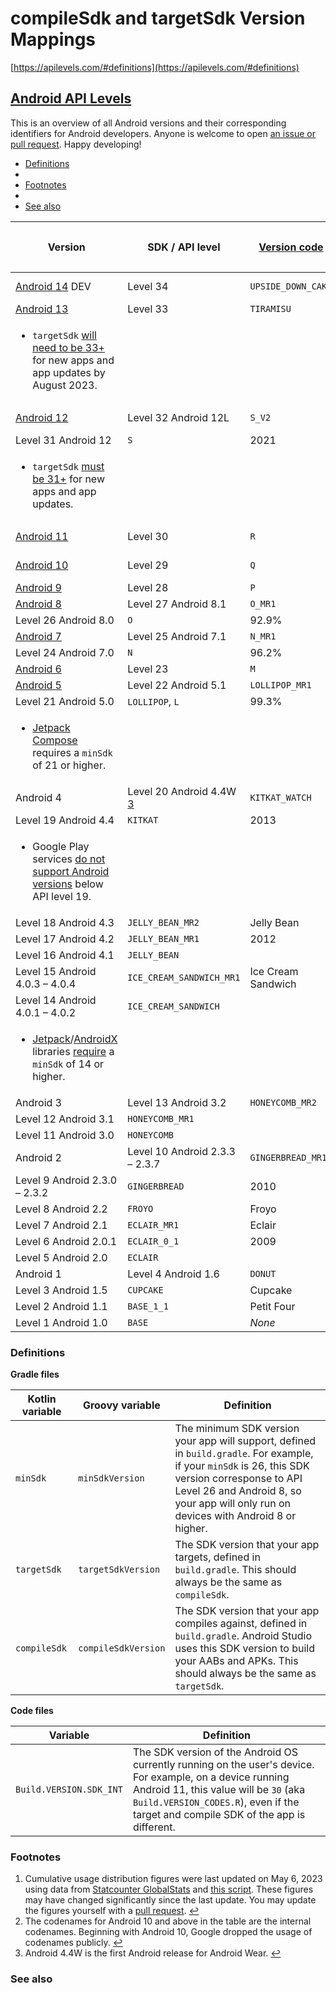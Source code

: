 # compileSdk and targetSdk Version Mappings

[https://apilevels.com/#definitions](https://apilevels.com/#definitions)

## [Android API Levels](https://apilevels.com/) <a href="#site-title" id="site-title"></a>

This is an overview of all Android versions and their corresponding identifiers for Android developers. Anyone is welcome to open [an issue or pull request](https://github.com/ebelinski/apilevels). Happy developing!

* [Definitions](https://apilevels.com/#definitions)
* &#x20;
* [Footnotes](https://apilevels.com/#footnotes)
* &#x20;
* [See also](https://apilevels.com/#see-also)

| Version                                                                                                                                                                                                                                                                                               | SDK / API level                                        | [Version code](https://developer.android.com/reference/kotlin/android/os/Build.VERSION\_CODES) | Codename                                         | <p>Cumulative<br>usage <a href="https://apilevels.com/#fn:1">1</a></p> | Year  |
| ----------------------------------------------------------------------------------------------------------------------------------------------------------------------------------------------------------------------------------------------------------------------------------------------------- | ------------------------------------------------------ | ---------------------------------------------------------------------------------------------- | ------------------------------------------------ | ---------------------------------------------------------------------- | ----- |
| [Android 14](https://developer.android.com/about/versions/14) DEV                                                                                                                                                                                                                                     | Level 34                                               | `UPSIDE_DOWN_CAKE`                                                                             | Upside Down Cake                                 | —                                                                      | _TBD_ |
| [Android 13](https://developer.android.com/about/versions/13)                                                                                                                                                                                                                                         | Level 33                                               | `TIRAMISU`                                                                                     | Tiramisu [2](https://apilevels.com/#fn:2)        | 20.0%                                                                  | 2022  |
| <ul><li><code>targetSdk</code> <a href="https://developer.android.com/google/play/requirements/target-sdk">will need to be 33+</a> for new apps and app updates by August 2023.</li></ul>                                                                                                             |                                                        |                                                                                                |                                                  |                                                                        |       |
| [Android 12](https://developer.android.com/about/versions/12)                                                                                                                                                                                                                                         | Level 32 Android 12L                                   | `S_V2`                                                                                         | Snow Cone [2](https://apilevels.com/#fn:2)       | 40.8%                                                                  |       |
| Level 31 Android 12                                                                                                                                                                                                                                                                                   | `S`                                                    | 2021                                                                                           |                                                  |                                                                        |       |
| <ul><li><code>targetSdk</code> <a href="https://developer.android.com/google/play/requirements/target-sdk">must be 31+</a> for new apps and app updates.</li></ul>                                                                                                                                    |                                                        |                                                                                                |                                                  |                                                                        |       |
| [Android 11](https://developer.android.com/about/versions/11)                                                                                                                                                                                                                                         | Level 30                                               | `R`                                                                                            | Red Velvet Cake [2](https://apilevels.com/#fn:2) | 61.9%                                                                  | 2020  |
| [Android 10](https://developer.android.com/about/versions/10)                                                                                                                                                                                                                                         | Level 29                                               | `Q`                                                                                            | Quince Tart [2](https://apilevels.com/#fn:2)     | 78.5%                                                                  | 2019  |
| [Android 9](https://developer.android.com/about/versions/pie)                                                                                                                                                                                                                                         | Level 28                                               | `P`                                                                                            | Pie                                              | 86.6%                                                                  | 2018  |
| [Android 8](https://developer.android.com/about/versions/oreo)                                                                                                                                                                                                                                        | Level 27 Android 8.1                                   | `O_MR1`                                                                                        | Oreo                                             | 91.3%                                                                  | 2017  |
| Level 26 Android 8.0                                                                                                                                                                                                                                                                                  | `O`                                                    | 92.9%                                                                                          |                                                  |                                                                        |       |
| [Android 7](https://developer.android.com/about/versions/nougat)                                                                                                                                                                                                                                      | Level 25 Android 7.1                                   | `N_MR1`                                                                                        | Nougat                                           | 94.0%                                                                  | 2016  |
| Level 24 Android 7.0                                                                                                                                                                                                                                                                                  | `N`                                                    | 96.2%                                                                                          |                                                  |                                                                        |       |
| [Android 6](https://developer.android.com/about/versions/marshmallow)                                                                                                                                                                                                                                 | Level 23                                               | `M`                                                                                            | Marshmallow                                      | 97.9%                                                                  | 2015  |
| [Android 5](https://developer.android.com/about/versions/lollipop)                                                                                                                                                                                                                                    | Level 22 Android 5.1                                   | `LOLLIPOP_MR1`                                                                                 | Lollipop                                         | 99.1%                                                                  | 2015  |
| Level 21 Android 5.0                                                                                                                                                                                                                                                                                  | `LOLLIPOP`, `L`                                        | 99.3%                                                                                          | 2014                                             |                                                                        |       |
| <ul><li><a href="https://developer.android.com/jetpack/compose">Jetpack Compose</a> requires a <code>minSdk</code> of 21 or higher.</li></ul>                                                                                                                                                         |                                                        |                                                                                                |                                                  |                                                                        |       |
| Android 4                                                                                                                                                                                                                                                                                             | Level 20 Android 4.4W [3](https://apilevels.com/#fn:3) | `KITKAT_WATCH`                                                                                 | KitKat                                           | _No data_                                                              |       |
| Level 19 Android 4.4                                                                                                                                                                                                                                                                                  | `KITKAT`                                               | 2013                                                                                           |                                                  |                                                                        |       |
| <ul><li>Google Play services <a href="https://android-developers.googleblog.com/2021/07/google-play-services-discontinuing-jelly-bean.html">do not support Android versions</a> below API level 19.</li></ul>                                                                                         |                                                        |                                                                                                |                                                  |                                                                        |       |
| Level 18 Android 4.3                                                                                                                                                                                                                                                                                  | `JELLY_BEAN_MR2`                                       | Jelly Bean                                                                                     |                                                  |                                                                        |       |
| Level 17 Android 4.2                                                                                                                                                                                                                                                                                  | `JELLY_BEAN_MR1`                                       | 2012                                                                                           |                                                  |                                                                        |       |
| Level 16 Android 4.1                                                                                                                                                                                                                                                                                  | `JELLY_BEAN`                                           |                                                                                                |                                                  |                                                                        |       |
| Level 15 Android 4.0.3 – 4.0.4                                                                                                                                                                                                                                                                        | `ICE_CREAM_SANDWICH_MR1`                               | Ice Cream Sandwich                                                                             | 2011                                             |                                                                        |       |
| Level 14 Android 4.0.1 – 4.0.2                                                                                                                                                                                                                                                                        | `ICE_CREAM_SANDWICH`                                   |                                                                                                |                                                  |                                                                        |       |
| <ul><li><a href="https://developer.android.com/jetpack">Jetpack</a>/<a href="https://developer.android.com/jetpack/androidx">AndroidX</a> libraries <a href="https://developer.android.com/topic/libraries/support-library#api-versions">require</a> a <code>minSdk</code> of 14 or higher.</li></ul> |                                                        |                                                                                                |                                                  |                                                                        |       |
| Android 3                                                                                                                                                                                                                                                                                             | Level 13 Android 3.2                                   | `HONEYCOMB_MR2`                                                                                | Honeycomb                                        |                                                                        |       |
| Level 12 Android 3.1                                                                                                                                                                                                                                                                                  | `HONEYCOMB_MR1`                                        |                                                                                                |                                                  |                                                                        |       |
| Level 11 Android 3.0                                                                                                                                                                                                                                                                                  | `HONEYCOMB`                                            |                                                                                                |                                                  |                                                                        |       |
| Android 2                                                                                                                                                                                                                                                                                             | Level 10 Android 2.3.3 – 2.3.7                         | `GINGERBREAD_MR1`                                                                              | Gingerbread                                      |                                                                        |       |
| Level 9 Android 2.3.0 – 2.3.2                                                                                                                                                                                                                                                                         | `GINGERBREAD`                                          | 2010                                                                                           |                                                  |                                                                        |       |
| Level 8 Android 2.2                                                                                                                                                                                                                                                                                   | `FROYO`                                                | Froyo                                                                                          |                                                  |                                                                        |       |
| Level 7 Android 2.1                                                                                                                                                                                                                                                                                   | `ECLAIR_MR1`                                           | Eclair                                                                                         |                                                  |                                                                        |       |
| Level 6 Android 2.0.1                                                                                                                                                                                                                                                                                 | `ECLAIR_0_1`                                           | 2009                                                                                           |                                                  |                                                                        |       |
| Level 5 Android 2.0                                                                                                                                                                                                                                                                                   | `ECLAIR`                                               |                                                                                                |                                                  |                                                                        |       |
| Android 1                                                                                                                                                                                                                                                                                             | Level 4 Android 1.6                                    | `DONUT`                                                                                        | Donut                                            |                                                                        |       |
| Level 3 Android 1.5                                                                                                                                                                                                                                                                                   | `CUPCAKE`                                              | Cupcake                                                                                        |                                                  |                                                                        |       |
| Level 2 Android 1.1                                                                                                                                                                                                                                                                                   | `BASE_1_1`                                             | Petit Four                                                                                     |                                                  |                                                                        |       |
| Level 1 Android 1.0                                                                                                                                                                                                                                                                                   | `BASE`                                                 | _None_                                                                                         | 2008                                             |                                                                        |       |

### Definitions <a href="#definitions" id="definitions"></a>

**Gradle files**

| Kotlin variable | Groovy variable     | Definition                                                                                                                                                                                                                                |
| --------------- | ------------------- | ----------------------------------------------------------------------------------------------------------------------------------------------------------------------------------------------------------------------------------------- |
| `minSdk`        | `minSdkVersion`     | The minimum SDK version your app will support, defined in `build.gradle`. For example, if your `minSdk` is 26, this SDK version corresponse to API Level 26 and Android 8, so your app will only run on devices with Android 8 or higher. |
| `targetSdk`     | `targetSdkVersion`  | The SDK version that your app targets, defined in `build.gradle`. This should always be the same as `compileSdk`.                                                                                                                         |
| `compileSdk`    | `compileSdkVersion` | The SDK version that your app compiles against, defined in `build.gradle`. Android Studio uses this SDK version to build your AABs and APKs. This should always be the same as `targetSdk`.                                               |

**Code files**

| Variable                | Definition                                                                                                                                                                                                                                |
| ----------------------- | ----------------------------------------------------------------------------------------------------------------------------------------------------------------------------------------------------------------------------------------- |
| `Build.VERSION.SDK_INT` | The SDK version of the Android OS currently running on the user's device. For example, on a device running Android 11, this value will be `30` (aka `Build.VERSION_CODES.R`), even if the target and compile SDK of the app is different. |

### Footnotes <a href="#footnotes" id="footnotes"></a>

1. Cumulative usage distribution figures were last updated on May 6, 2023 using data from [Statcounter GlobalStats](https://gs.statcounter.com/android-version-market-share/mobile-tablet/worldwide) and [this script](https://github.com/ebelinski/apilevels/blob/main/meta/android-usage-generator.swift). These figures may have changed significantly since the last update. You may update the figures yourself with a [pull request](https://github.com/ebelinski/apilevels). [↩](https://apilevels.com/#fnref:1)
2. The codenames for Android 10 and above in the table are the internal codenames. Beginning with Android 10, Google dropped the usage of codenames publicly. [↩](https://apilevels.com/#fnref:2)
3. Android 4.4W is the first Android release for Android Wear. [↩](https://apilevels.com/#fnref:3)

### See also <a href="#see-also" id="see-also"></a>
